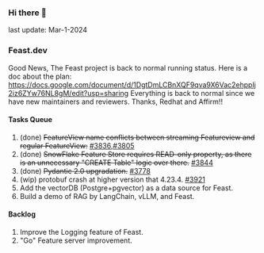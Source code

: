 <!--
**shuchu/shuchu** is a ✨ _special_ ✨ repository because its `README.md` (this file) appears on your GitHub profile.

Here are some ideas to get you started:

- 🔭 I’m currently working on ...
- 🌱 I’m currently learning ...
- 👯 I’m looking to collaborate on ...
- 🤔 I’m looking for help with ...
- 💬 Ask me about ...
- 📫 How to reach me: ...
- 😄 Pronouns: ...
- ⚡ Fun fact: ...
-->

### Hi there 👋
last update: Mar-1-2024

### Feast.dev 
Good News, The Feast project is back to normal running status. Here is a doc about the plan: https://docs.google.com/document/d/1DgtDmLCBnXQF9qva9X6Vac2ehpplj2iz6ZYw76NL8gM/edit?usp=sharing
Everything is back to normal since we have new maintainers and reviewers. Thanks, Redhat and Affirm!!

#### Tasks Queue 
1. (done) ~~FeatureView name conflicts between streaming Featureview and regular FeatureView:~~ [#3836](https://github.com/feast-dev/feast/issues/3836),[#3805](https://github.com/feast-dev/feast/issues/3805)
2. (done) ~~SnowFlake Feature Store requires READ-only property, as there is an unnecessary "CREATE Table" logic over there.~~ [#3844](https://github.com/feast-dev/feast/issues/3844)
3. (done) ~~Pydantic 2.0 upgradation.~~ [#3778](https://github.com/feast-dev/feast/issues/3778)
3. (wip) protobuf crash at higher version that 4.23.4. [#3921](https://github.com/feast-dev/feast/issues/3921)
5. Add the vectorDB (Postgre+pgvector) as a data source for Feast.
6. Build a demo of RAG by LangChain, vLLM, and Feast.


#### Backlog
1. Improve the Logging feature of Feast.
1. "Go" Feature server improvement.


<!--
#### Misc:
1. MIT 6.824 course project
2. C++ server-side programming practice.
3. LangChain (RAG only)
-->


